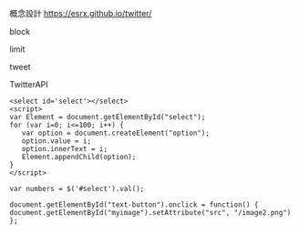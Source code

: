 概念設計
https://esrx.github.io/twitter/

block

limit

tweet

TwitterAPI
```
<select id='select'></select>
<script>
var Element = document.getElementById("select");
for (var i=0; i<=100; i++) {
   var option = document.createElement("option");
   option.value = i;
   option.innerText = i;
   Element.appendChild(option);
}
</script>
```
```
var numbers = $('#select').val();
```
```
document.getElementById("text-button").onclick = function() {
document.getElementById("myimage").setAttribute("src", "/image2.png")
};
```
